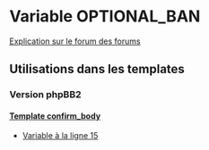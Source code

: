 # Variable OPTIONAL_BAN
[Explication sur le forum des forums](http://forum.forumactif.com/t294113-listing-des-variables#OPTIONAL_BAN)
## Utilisations dans les templates
### Version phpBB2
#### [Template confirm_body](subsilver/confirm_body.md)
* [Variable à la ligne 15](../subsilver/confirm_body.tpl#L15)